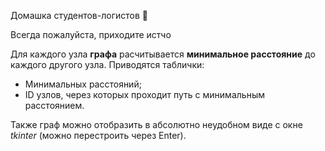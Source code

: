 Домашка студентов-логистов :car:

Всегда пожалуйста, приходите истчо

Для каждого узла **графа** расчитывается **минимальное расстояние** до каждого другого узла. Приводятся таблички:
- Минимальных расстояний;
- ID узлов, через которых проходит путь с минимальным расстоянием.

Также граф можно отобразить в абсолютно неудобном виде с окне *tkinter* (можно перестроить через Enter).
